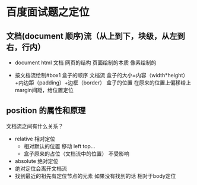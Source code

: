 # 百度面试题之定位

## 文档(document 顺序)流（从上到下，块级，从左到右，行内）
- document html 文档
 网页的结构
 页面绘制的本质 像素绘制的


 -  按文档流绘制#box1
    盒子的顺序 文档流
    盒子的大小=内容（width*height）+内边距（padding）+边框（border）
    盒子的位置 在原来的位置上偏移给上margin间距，给位置定位


## position 的属性和原理
文档流之间有什么关系？
 - relative 相对定位
   - 相对默认的位置 移动 left top...
   - 盒子原来的占位（文档流中的位置） 不受影响
 - absolute 绝对定位
  - 绝对定位会离开文档流
  - 找到最近的祖先有定位节点的元素
    如果没有找到的话 相对于body定位